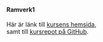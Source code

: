 #### Ramverk1

Här är länk till [kursens hemsida](https://dbwebb.se/kurser/ramverk1-v2),<br> samt till [kursrepot på GitHub](https://github.com/dbwebb-se/ramverk1).